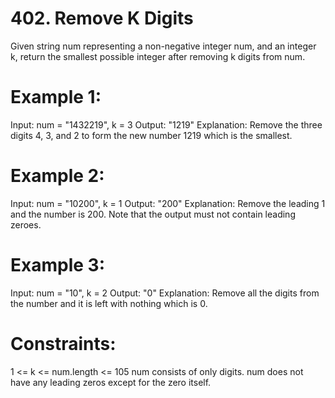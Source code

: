 # 402. Remove K Digits

Given string num representing a non-negative integer num, and an integer k, return the smallest possible integer after removing k digits from num.

 

# Example 1:

Input: num = "1432219", k = 3
Output: "1219"
Explanation: Remove the three digits 4, 3, and 2 to form the new number 1219 which is the smallest.
# Example 2:

Input: num = "10200", k = 1
Output: "200"
Explanation: Remove the leading 1 and the number is 200. Note that the output must not contain leading zeroes.
# Example 3:

Input: num = "10", k = 2
Output: "0"
Explanation: Remove all the digits from the number and it is left with nothing which is 0.
 

# Constraints:

1 <= k <= num.length <= 105
num consists of only digits.
num does not have any leading zeros except for the zero itself.